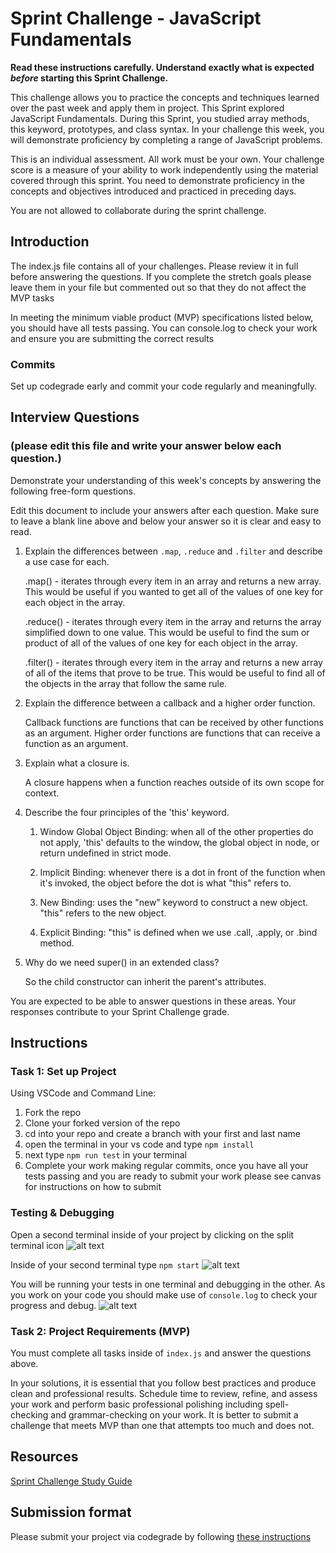 # Sprint Challenge - JavaScript Fundamentals

**Read these instructions carefully. Understand exactly what is expected _before_ starting this Sprint Challenge.**

This challenge allows you to practice the concepts and techniques learned over the past week and apply them in project. This Sprint explored JavaScript Fundamentals. During this Sprint, you studied array methods, this keyword, prototypes, and class syntax. In your challenge this week, you will demonstrate proficiency by completing a range of JavaScript problems.

This is an individual assessment. All work must be your own. Your challenge score is a measure of your ability to work independently using the material covered through this sprint. You need to demonstrate proficiency in the concepts and objectives introduced and practiced in preceding days.

You are not allowed to collaborate during the sprint challenge. 

## Introduction

The index.js file contains all of your challenges. Please review it in full before answering the questions. If you complete the stretch goals please leave them in your file but commented out so that they do not affect the MVP tasks 

In meeting the minimum viable product (MVP) specifications listed below, you should have all tests passing. You can console.log to check your work and ensure you are submitting the correct results 

### Commits

Set up codegrade early and commit your code regularly and meaningfully. 

## Interview Questions
### (please edit this file and write your answer below each question.)
Demonstrate your understanding of this week's concepts by answering the following free-form questions.

Edit this document to include your answers after each question. Make sure to leave a blank line above and below your answer so it is clear and easy to read.

1. Explain the differences between `.map`, `.reduce` and `.filter` and describe a use case for each. 

    .map() - iterates through every item in an array and returns a new array. This would be useful if you wanted to get all of the values of one key for each object in the array.

    .reduce() - iterates through every item in the array and returns the array simplified down to one value. This would be useful to find the sum or product of all of the values of one key for each object in the array.

    .filter() - iterates through every item in the array and returns a new array of all of the items that prove to be true. This would be useful to find all of the objects in the array that follow the same rule. 

2. Explain the difference between a callback and a higher order function.

    Callback functions are functions that can be received by other functions as an argument. Higher order functions are functions that can receive a function as an argument.

3. Explain what a closure is.

    A closure happens when a function reaches outside of its own scope for context.

4. Describe the four principles of the 'this' keyword.

    1) Window Global Object Binding: when all of the other properties do not apply, 'this' defaults to the window, the global object in node, or return undefined in strict mode.

    2) Implicit Binding: whenever there is a dot in front of the function when it's invoked, the object before the dot is what "this" refers to.

    3) New Binding: uses the "new" keyword to construct a new object. "this" refers to the new object.

    4) Explicit Binding: "this" is defined when we use .call, .apply, or .bind method.

5. Why do we need super() in an extended class?

    So the child constructor can inherit the parent's attributes.

You are expected to be able to answer questions in these areas. Your responses contribute to your Sprint Challenge grade. 

## Instructions

### Task 1: Set up Project

Using VSCode and Command Line:


1. Fork the repo
2. Clone your forked version of the repo
3. cd into your repo and create a branch with your first and last name
4. open the terminal in your vs code and type `npm install`
5. next type `npm run test` in your terminal
6. Complete your work making regular commits, once you have all your tests passing and you are ready to submit your work please see canvas for instructions on how to submit

### Testing & Debugging

Open a second terminal inside of your project by clicking on the split terminal icon
![alt text](assets/split_terminal.png "Split Terminal")

Inside of your second terminal type `npm start` 
![alt text](assets/npm_start.png "type npm start")

You will be running your tests in one terminal and debugging in the other. As you work on your code you should make use of `console.log` to check your progress and debug.
![alt text](assets/tests_debug_terminal_final.png "your terminal should look like this")

### Task 2: Project Requirements (MVP)

You must complete all tasks inside of `index.js` and answer the questions above.

In your solutions, it is essential that you follow best practices and produce clean and professional results. Schedule time to review, refine, and assess your work and perform basic professional polishing including spell-checking and grammar-checking on your work. It is better to submit a challenge that meets MVP than one that attempts too much and does not.

## Resources
 
 [Sprint Challenge Study Guide](https://www.notion.so/lambdaschool/Unit-1-Sprint-3-Study-Guide-033a9a00659a4ef98c12eb97e49a6110)

## Submission format

Please submit your project via codegrade by following [these instructions](https://www.notion.so/lambdaschool/Submitting-an-assignment-via-Code-Grade-A-Step-by-Step-Walkthrough-07bd65f5f8364e709ecb5064735ce374)


